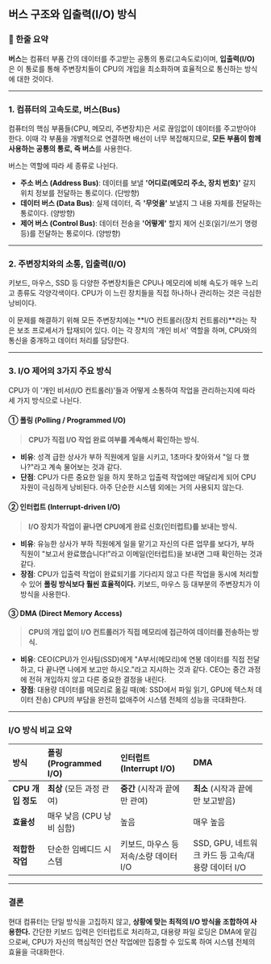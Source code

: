 ## **버스 구조와 입출력(I/O) 방식**

### 📌 한줄 요약
**버스**는 컴퓨터 부품 간의 데이터를 주고받는 공통의 통로(고속도로)이며, **입출력(I/O)** 은 이 통로를 통해 주변장치들이 CPU의 개입을 최소화하며 효율적으로 통신하는 방식에 대한 것이다.

---

### **1. 컴퓨터의 고속도로, 버스(Bus)**

컴퓨터의 핵심 부품들(CPU, 메모리, 주변장치)은 서로 끊임없이 데이터를 주고받아야 한다. 이때 각 부품을 개별적으로 연결하면 배선이 너무 복잡해지므로, **모든 부품이 함께 사용하는 공통의 통로, 즉 버스**를 사용한다.

버스는 역할에 따라 세 종류로 나뉜다.

* **주소 버스 (Address Bus)**: 데이터를 보낼 **'어디로(메모리 주소, 장치 번호)'** 갈지 위치 정보를 전달하는 통로이다. (단방향)
* **데이터 버스 (Data Bus)**: 실제 데이터, 즉 **'무엇을'** 보낼지 그 내용 자체를 전달하는 통로이다. (양방향)
* **제어 버스 (Control Bus)**: 데이터 전송을 **'어떻게'** 할지 제어 신호(읽기/쓰기 명령 등)를 전달하는 통로이다. (양방향)



---

### **2. 주변장치와의 소통, 입출력(I/O)**

키보드, 마우스, SSD 등 다양한 주변장치들은 CPU나 메모리에 비해 속도가 매우 느리고 종류도 각양각색이다. CPU가 이 느린 장치들을 직접 하나하나 관리하는 것은 극심한 낭비이다.

이 문제를 해결하기 위해 모든 주변장치에는 **I/O 컨트롤러(장치 컨트롤러)**라는 작은 보조 프로세서가 탑재되어 있다. 이는 각 장치의 '개인 비서' 역할을 하며, CPU와의 통신을 중개하고 데이터 처리를 담당한다.

---

### **3. I/O 제어의 3가지 주요 방식**

CPU가 이 '개인 비서(I/O 컨트롤러)'들과 어떻게 소통하여 작업을 관리하는지에 따라 세 가지 방식으로 나뉜다.

#### **① 폴링 (Polling / Programmed I/O)**

> **CPU가 직접 I/O 작업 완료 여부를 계속해서 확인하는 방식.**

* **비유**: 성격 급한 상사가 부하 직원에게 일을 시키고, 1초마다 찾아와서 "일 다 했나?"라고 계속 물어보는 것과 같다.
* **단점**: CPU가 다른 중요한 일을 하지 못하고 입출력 작업에만 매달리게 되어 CPU 자원이 극심하게 낭비된다. 아주 단순한 시스템 외에는 거의 사용되지 않는다.

#### **② 인터럽트 (Interrupt-driven I/O)**

> **I/O 장치가 작업이 끝나면 CPU에게 완료 신호(인터럽트)를 보내는 방식.**

* **비유**: 유능한 상사가 부하 직원에게 일을 맡기고 자신의 다른 업무를 보다가, 부하 직원이 "보고서 완료했습니다!"라고 이메일(인터럽트)을 보내면 그때 확인하는 것과 같다.
* **장점**: CPU가 입출력 작업이 완료되기를 기다리지 않고 다른 작업을 동시에 처리할 수 있어 **폴링 방식보다 훨씬 효율적이다.** 키보드, 마우스 등 대부분의 주변장치가 이 방식을 사용한다.

#### **③ DMA (Direct Memory Access)**

> **CPU의 개입 없이 I/O 컨트롤러가 직접 메모리에 접근하여 데이터를 전송하는 방식.**

* **비유**: CEO(CPU)가 인사팀(SSD)에게 "A부서(메모리)에 연봉 데이터를 직접 전달하고, 다 끝나면 나에게 보고만 하시오."라고 지시하는 것과 같다. CEO는 중간 과정에 전혀 개입하지 않고 다른 중요한 결정을 내린다.
* **장점**: 대용량 데이터를 메모리로 옮길 때(예: SSD에서 파일 읽기, GPU에 텍스처 데이터 전송) CPU의 부담을 완전히 없애주어 시스템 전체의 성능을 극대화한다.

---

### **I/O 방식 비교 요약**

| 방식 | **폴링 (Programmed I/O)** | **인터럽트 (Interrupt I/O)** | **DMA** |
| :--- | :--- | :--- | :--- |
| **CPU 개입 정도** | **최상** (모든 과정 관여) | **중간** (시작과 끝에만 관여) | **최소** (시작과 끝에만 보고받음) |
| **효율성** | 매우 낮음 (CPU 낭비 심함) | 높음 | 매우 높음 |
| **적합한 작업** | 단순한 임베디드 시스템 | 키보드, 마우스 등 저속/소량 데이터 I/O | SSD, GPU, 네트워크 카드 등 고속/대용량 데이터 I/O |

---

### **결론**

현대 컴퓨터는 단일 방식을 고집하지 않고, **상황에 맞는 최적의 I/O 방식을 조합하여 사용한다.** 간단한 키보드 입력은 인터럽트로 처리하고, 대용량 파일 로딩은 DMA에 맡김으로써, CPU가 자신의 핵심적인 연산 작업에만 집중할 수 있도록 하여 시스템 전체의 효율을 극대화한다.